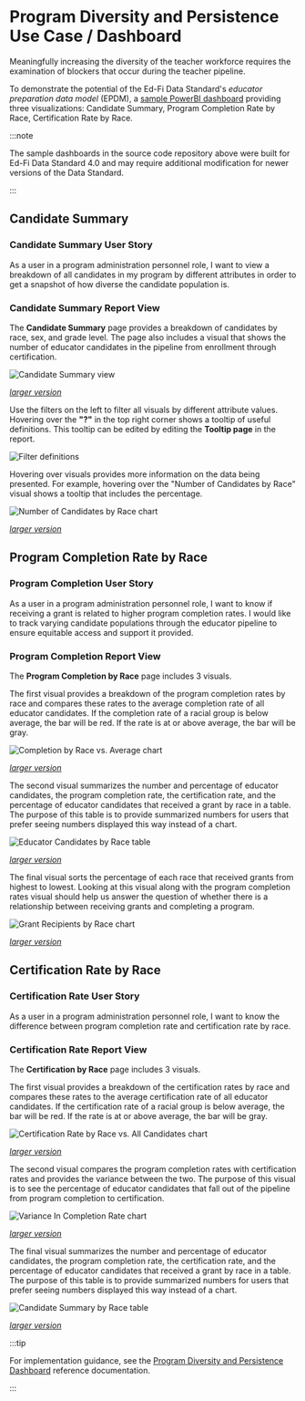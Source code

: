 # Program Diversity and Persistence Use Case / Dashboard

Meaningfully increasing the diversity of the teacher workforce requires the
examination of blockers that occur during the teacher pipeline.

To demonstrate the potential of the Ed-Fi Data Standard's _educator preparation
data model_ (EPDM), a [sample PowerBI
dashboard](https://github.com/Ed-Fi-Exchange-OSS/Educator-Pipeline-Dashboards)
providing three visualizations: Candidate Summary, Program Completion Rate by
Race, Certification Rate by Race.

:::note

The sample dashboards in the source code repository above were built for Ed-Fi
Data Standard 4.0 and may require additional modification for newer versions of
the Data Standard.

:::

## Candidate Summary

### Candidate Summary User Story

As a user in a program administration personnel role, I want to view a breakdown
of all candidates in my program by different attributes in order to get a
snapshot of how diverse the candidate population is.

### Candidate Summary Report View

The **Candidate Summary** page provides a breakdown of candidates by race, sex,
and grade level. The page also includes a visual that shows the number of
educator candidates in the pipeline from enrollment through certification.

![Candidate Summary view](https://edfidocs.blob.core.windows.net/$web/img/getting-started/use-cases/epp/candidate-summary-small.png)

_[larger version](https://edfidocs.blob.core.windows.net/$web/img/getting-started/use-cases/epp/candidate-summary.png)_

Use the filters on the left to filter all visuals by different attribute values.
Hovering over the **"?"** in the top right corner shows a tooltip of useful
definitions. This tooltip can be edited by editing the **Tooltip page** in the
report.

![Filter definitions](https://edfidocs.blob.core.windows.net/$web/img/getting-started/use-cases/epp/filter-definitions.png)

Hovering over visuals provides more information on the data being presented. For
example, hovering over the "Number of Candidates by Race" visual shows a tooltip
that includes the percentage.

![Number of Candidates by Race chart](https://edfidocs.blob.core.windows.net/$web/img/getting-started/use-cases/epp/number-candidates-by-race-small.png)

_[larger version](https://edfidocs.blob.core.windows.net/$web/img/getting-started/use-cases/epp/number-candidates-by-race.png)_

## Program Completion Rate by Race

### Program Completion User Story

As a user in a program administration personnel role, I want to know if
receiving a grant is related to higher program completion rates. I would like to
track varying candidate populations through the educator pipeline to ensure
equitable access and support it provided.

### Program Completion Report View

The **Program Completion by Race** page includes 3 visuals.

The first visual provides a breakdown of the program completion rates by race
and compares these rates to the average completion rate of all educator
candidates. If the completion rate of a racial group is below average, the bar
will be red. If the rate is at or above average, the bar will be gray.

![Completion by Race vs. Average chart](https://edfidocs.blob.core.windows.net/$web/img/getting-started/use-cases/epp/completion-by-race-vs-average-small.png)

_[larger version](https://edfidocs.blob.core.windows.net/$web/img/getting-started/use-cases/epp/completion-by-race-vs-average.png)_

The second visual summarizes the number and percentage of educator candidates,
the program completion rate, the certification rate, and the percentage of
educator candidates that received a grant by race in a table. The purpose of
this table is to provide summarized numbers for users that prefer seeing numbers
displayed this way instead of a chart.

![Educator Candidates by Race table](https://edfidocs.blob.core.windows.net/$web/img/getting-started/use-cases/epp/educator-candidates-by-race-small.png)

_[larger version](https://edfidocs.blob.core.windows.net/$web/img/getting-started/use-cases/epp/educator-candidates-by-race.png)_

The final visual sorts the percentage of each race that received grants from
highest to lowest. Looking at this visual along with the program completion
rates visual should help us answer the question of whether there is a
relationship between receiving grants and completing a program.

![Grant Recipients by Race chart](https://edfidocs.blob.core.windows.net/$web/img/getting-started/use-cases/epp/grant-recipients-by-race-small.png)

_[larger version](https://edfidocs.blob.core.windows.net/$web/img/getting-started/use-cases/epp/grant-recipients-by-race.png)_

## Certification Rate by Race

### Certification Rate User Story

As a user in a program administration personnel role, I want to know the
difference between program completion rate and certification rate by race.

### Certification Rate Report View

The **Certification by Race** page includes 3 visuals.

The first visual provides a breakdown of the certification rates by race and
compares these rates to the average certification rate of all educator
candidates. If the certification rate of a racial group is below average, the
bar will be red. If the rate is at or above average, the bar will be gray.

![Certification Rate by Race vs. All Candidates chart](https://edfidocs.blob.core.windows.net/$web/img/getting-started/use-cases/epp/certification-by-rate-vs-all-small.png)

_[larger version](https://edfidocs.blob.core.windows.net/$web/img/getting-started/use-cases/epp/certification-by-rate-vs-all.png)_

The second visual compares the program completion rates with certification rates
and provides the variance between the two. The purpose of this visual is to see
the percentage of educator candidates that fall out of the pipeline from program
completion to certification.

![Variance In Completion Rate chart](https://edfidocs.blob.core.windows.net/$web/img/getting-started/use-cases/epp/variance-in-completion-rate-small.png)

_[larger version](https://edfidocs.blob.core.windows.net/$web/img/getting-started/use-cases/epp/variance-in-completion-rate.png)_

The final visual summarizes the number and percentage of educator candidates,
the program completion rate, the certification rate, and the percentage of
educator candidates that received a grant by race in a table. The purpose of
this table is to provide summarized numbers for users that prefer seeing numbers
displayed this way instead of a chart.

![Candidate Summary by Race table](https://edfidocs.blob.core.windows.net/$web/img/getting-started/use-cases/epp/candidate-summary-by-race-small.png)

_[larger version](https://edfidocs.blob.core.windows.net/$web/img/getting-started/use-cases/epp/candidate-summary-by-race.png)_

:::tip

For implementation guidance, see the [Program Diversity and Persistence Dashboard](/reference/educator-pipeline/program-diversity/) reference documentation.

:::
